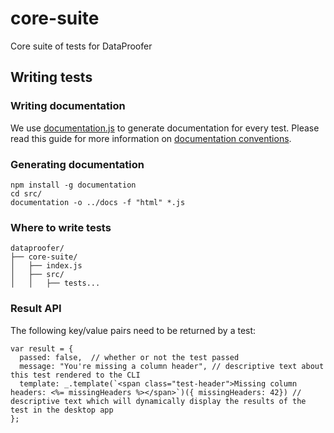 # core-suite
Core suite of tests for DataProofer

## Writing tests

### Writing documentation

We use [documentation.js](https://github.com/documentationjs/documentation) to generate documentation for every test. Please read this guide for more information on [documentation conventions](https://github.com/documentationjs/documentation/blob/master/docs/GETTING_STARTED.md).

### Generating documentation

```
npm install -g documentation
cd src/
documentation -o ../docs -f "html" *.js
```

### Where to write tests

```
dataproofer/
├── core-suite/
│   ├── index.js
│   ├── src/
│   │   ├── tests...
```

### Result API

The following key/value pairs need to be returned by a test:

```
var result = {
  passed: false,  // whether or not the test passed
  message: "You're missing a column header", // descriptive text about this test rendered to the CLI
  template: _.template(`<span class="test-header">Missing column headers: <%= missingHeaders %></span>`)({ missingHeaders: 42}) // descriptive text which will dynamically display the results of the test in the desktop app
};
```